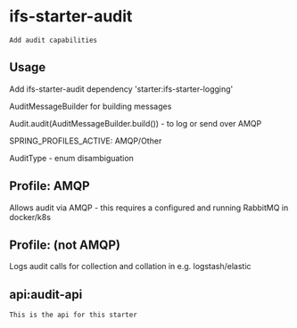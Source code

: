 ifs-starter-audit
=

    Add audit capabilities

Usage
-
Add ifs-starter-audit dependency 'starter:ifs-starter-logging'

AuditMessageBuilder for building messages

Audit.audit(AuditMessageBuilder.build()) - to log or send over AMQP

SPRING_PROFILES_ACTIVE: AMQP/Other

AuditType - enum disambiguation

Profile: AMQP
-
Allows audit via AMQP - this requires a configured and running RabbitMQ in docker/k8s

Profile: (not AMQP)
-
Logs audit calls for collection and collation in e.g. logstash/elastic

api:audit-api
-
    This is the api for this starter

